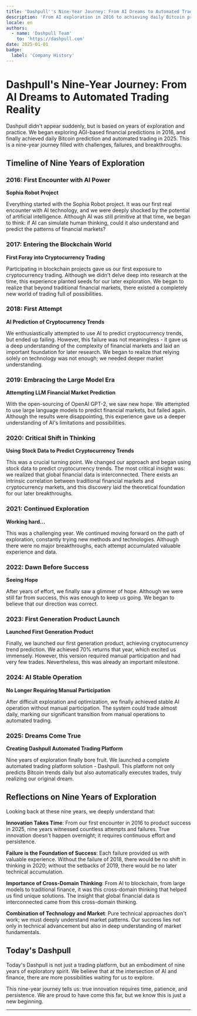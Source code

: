 ```yaml
---
title: 'Dashpull''s Nine-Year Journey: From AI Dreams to Automated Trading Reality'
description: 'From AI exploration in 2016 to achieving daily Bitcoin prediction and automated trading in 2025, Dashpull has walked through nine years of challenging exploration.'
locale: en
authors:
  - name: 'Dashpull Team'
    to: 'https://dashpull.com'
date: 2025-01-01
badge:
  label: 'Company History'
---
```


# Dashpull's Nine-Year Journey: From AI Dreams to Automated Trading Reality

Dashpull didn't appear suddenly, but is based on years of exploration and practice. We began exploring AGI-based financial predictions in 2016, and finally achieved daily Bitcoin prediction and automated trading in 2025. This is a nine-year journey filled with challenges, failures, and breakthroughs.

## Timeline of Nine Years of Exploration

### 2016: First Encounter with AI Power
**Sophia Robot Project**

Everything started with the Sophia Robot project. It was our first real encounter with AI technology, and we were deeply shocked by the potential of artificial intelligence. Although AI was still primitive at that time, we began to think: if AI can simulate human thinking, could it also understand and predict the patterns of financial markets?

### 2017: Entering the Blockchain World
**First Foray into Cryptocurrency Trading**

Participating in blockchain projects gave us our first exposure to cryptocurrency trading. Although we didn't delve deep into research at the time, this experience planted seeds for our later exploration. We began to realize that beyond traditional financial markets, there existed a completely new world of trading full of possibilities.

### 2018: First Attempt
**AI Prediction of Cryptocurrency Trends**

We enthusiastically attempted to use AI to predict cryptocurrency trends, but ended up failing. However, this failure was not meaningless - it gave us a deep understanding of the complexity of financial markets and laid an important foundation for later research. We began to realize that relying solely on technology was not enough; we needed deeper market understanding.

### 2019: Embracing the Large Model Era
**Attempting LLM Financial Market Prediction**

With the open-sourcing of OpenAI GPT-2, we saw new hope. We attempted to use large language models to predict financial markets, but failed again. Although the results were disappointing, this experience gave us a deeper understanding of AI's limitations and possibilities.

### 2020: Critical Shift in Thinking
**Using Stock Data to Predict Cryptocurrency Trends**

This was a crucial turning point. We changed our approach and began using stock data to predict cryptocurrency trends. The most critical insight was: we realized that global financial data is interconnected. There exists an intrinsic correlation between traditional financial markets and cryptocurrency markets, and this discovery laid the theoretical foundation for our later breakthroughs.

### 2021: Continued Exploration
**Working hard...**

This was a challenging year. We continued moving forward on the path of exploration, constantly trying new methods and technologies. Although there were no major breakthroughs, each attempt accumulated valuable experience and data.

### 2022: Dawn Before Success
**Seeing Hope**

After years of effort, we finally saw a glimmer of hope. Although we were still far from success, this was enough to keep us going. We began to believe that our direction was correct.

### 2023: First Generation Product Launch
**Launched First Generation Product**

Finally, we launched our first generation product, achieving cryptocurrency trend prediction. We achieved 70% returns that year, which excited us immensely. However, this version required manual participation and had very few trades. Nevertheless, this was already an important milestone.

### 2024: AI Stable Operation
**No Longer Requiring Manual Participation**

After difficult exploration and optimization, we finally achieved stable AI operation without manual participation. The system could trade almost daily, marking our significant transition from manual operations to automated trading.

### 2025: Dreams Come True
**Creating Dashpull Automated Trading Platform**

Nine years of exploration finally bore fruit. We launched a complete automated trading platform solution - Dashpull. This platform not only predicts Bitcoin trends daily but also automatically executes trades, truly realizing our original dream.

## Reflections on Nine Years of Exploration

Looking back at these nine years, we deeply understand that:

**Innovation Takes Time**: From our first encounter in 2016 to product success in 2025, nine years witnessed countless attempts and failures. True innovation doesn't happen overnight; it requires continuous effort and persistence.

**Failure is the Foundation of Success**: Each failure provided us with valuable experience. Without the failure of 2018, there would be no shift in thinking in 2020; without the setbacks of 2019, there would be no later technical accumulation.

**Importance of Cross-Domain Thinking**: From AI to blockchain, from large models to traditional finance, it was this cross-domain thinking that helped us find unique solutions. The insight that global financial data is interconnected came from this cross-domain thinking.

**Combination of Technology and Market**: Pure technical approaches don't work; we must deeply understand market patterns. Our success lies not only in technical advancement but also in deep understanding of market fundamentals.

## Today's Dashpull

Today's Dashpull is not just a trading platform, but an embodiment of nine years of exploratory spirit. We believe that at the intersection of AI and finance, there are more possibilities waiting for us to explore.

This nine-year journey tells us: true innovation requires time, patience, and persistence. We are proud to have come this far, but we know this is just a new beginning.

---


